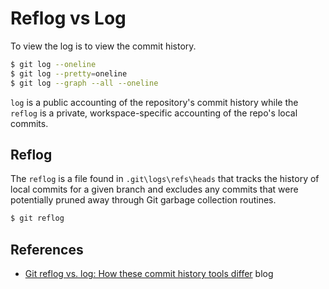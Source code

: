 # Reflog vs Log

To view the log is to view the commit history.

```sh
$ git log --oneline
$ git log --pretty=oneline
$ git log --graph --all --oneline
```

`log` is a public accounting of the repository's commit history while the `reflog` is a private, workspace-specific accounting of the repo's local commits.

## Reflog

The `reflog` is a file found in `.git\logs\refs\heads` that tracks the history of local commits for a given branch and excludes any commits that were potentially pruned away through Git garbage collection routines.

```sh
$ git reflog
```

## References

* [Git reflog vs. log: How these commit history tools differ](https://www.theserverside.com/video/Git-reflog-vs-log-How-these-commit-history-tools-differ) blog
